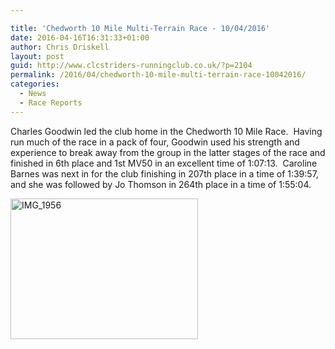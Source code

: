 ```yaml
---

title: 'Chedworth 10 Mile Multi-Terrain Race - 10/04/2016'
date: 2016-04-16T16:31:33+01:00
author: Chris Driskell
layout: post
guid: http://www.clcstriders-runningclub.co.uk/?p=2104
permalink: /2016/04/chedworth-10-mile-multi-terrain-race-10042016/
categories:
  - News
  - Race Reports
---
```

Charles Goodwin led the club home in the Chedworth 10 Mile Race.  Having run much of the race in a pack of four, Goodwin used his strength and experience to break away from the group in the latter stages of the race and finished in 6th place and 1st MV50 in an excellent time of 1:07:13.  Caroline Barnes was next in for the club finishing in 207th place in a time of 1:39:57, and she was followed by Jo Thomson in 264th place in a time of 1:55:04.

[<img class="alignnone size-medium wp-image-2107" src="http://www.clcstriders-runningclub.co.uk/wplive/wp-content/uploads/2016/04/IMG_1956-300x225.jpg" alt="IMG_1956" width="300" height="225" srcset="http://www.clcstriders-runningclub.co.uk/wplive/wp-content/uploads/2016/04/IMG_1956-300x225.jpg 300w, http://www.clcstriders-runningclub.co.uk/wplive/wp-content/uploads/2016/04/IMG_1956-1024x768.jpg 1024w" sizes="(max-width: 300px) 100vw, 300px" />](http://www.clcstriders-runningclub.co.uk/wplive/wp-content/uploads/2016/04/IMG_1956.jpg)